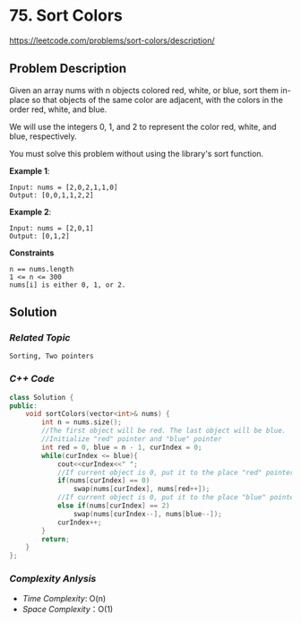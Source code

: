 # 75. Sort Colors
https://leetcode.com/problems/sort-colors/description/

## Problem Description

Given an array nums with n objects colored red, white, or blue, sort them in-place so that objects of the same color are adjacent, with the colors in the order red, white, and blue.

We will use the integers 0, 1, and 2 to represent the color red, white, and blue, respectively.

You must solve this problem without using the library's sort function.


**Example 1**:
```
Input: nums = [2,0,2,1,1,0]
Output: [0,0,1,1,2,2]
```
**Example 2**:
```
Input: nums = [2,0,1]
Output: [0,1,2]
```

**Constraints**
```
n == nums.length
1 <= n <= 300
nums[i] is either 0, 1, or 2.
```

## Solution

### _Related Topic_
    Sorting, Two pointers

### _C++ Code_
```cpp
class Solution {
public:
    void sortColors(vector<int>& nums) {
        int n = nums.size();
        //The first object will be red. The last object will be blue. 
        //Initialize "red" pointer and "blue" pointer
        int red = 0, blue = n - 1, curIndex = 0;
        while(curIndex <= blue){
            cout<<curIndex<<" ";
            //If current object is 0, put it to the place "red" pointer 
            if(nums[curIndex] == 0)
                swap(nums[curIndex], nums[red++]);
            //If current object is 0, put it to the place "blue" pointer 
            else if(nums[curIndex] == 2)
                swap(nums[curIndex--], nums[blue--]);
            curIndex++;
        }
        return;
    }
};
```

### _Complexity Anlysis_
- _Time Complexity_: O(n)
- _Space Complexity_：O(1)
